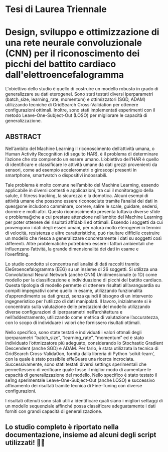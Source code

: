 # Tesi di Laurea Triennale

# Design, sviluppo e ottimizzazione di una rete neurale convoluzionale (CNN) per il riconoscimento dei picchi del battito cardiaco dall'elettroencefalogramma

<p>L'obiettivo dello studio è quello di costruire un modello robusto in grado di generalizzare su dati eterogenei. Sono stati testati diversi iperparametri (batch_size, learning_rate, momentum) e ottimizzatori (SGD, ADAM) utilizzando tecniche di GridSearch Cross-Validation per ottenere configurazioni ottimali. Inoltre, sono stati implementati esperimenti con il metodo Leave-One-Subject-Out (LOSO) per migliorare le capacità di generalizzazione.</p>

## ABSTRACT

<P>
  Nell’ambito del Machine Learning il riconoscimento dell’attività umana, o Human Activity Recognition (di seguito HAR), è il problema di determinare l’azione che sta compiendo un essere umano. L’obiettivo dell’HAR è quello di identificare e classificare le attività umane da dati grezzi provenienti da sensori, come ad esempio accelerometri o giroscopi presenti in smartphone, smartwatch o dispositivi indossabili.

  
Tale problema è molto comune nell’ambito del Machine Learning, essendo applicabile in diversi contesti e applicazioni, tra cui il monitoraggio della salute, il fitness tracking, la sicurezza e la domotica. Alcuni esempi di attività umane che possono essere riconosciute tramite l’analisi dei dati in ques@one includono camminare, correre, salire le scale, guidare, sedersi, dormire e molti altri. Questo riconoscimento presenta tuttavia diverse sfide e problema@che a cui prestare attenzione nell’ambito del Machine Learning per poter ottenere dei risultati affidabili ed ottimali. Essendo i soggetti da cui provengono i dati degli esseri umani, per natura molto eterogenei in termini di velocità, resistenza e altre caratteristiche, può risultare difficile costruire un modello che riesca a generalizzare concretamente i dati su soggetti così differenti. Altre problematiche potrebbero essere i fattori ambientali che influenzano l’attvità, la grande dimensionalità dei dati in esame e l’overfitting.


Lo studio condotto si concentra nell’analisi di dati raccolti tramite EleGroencefalogramma (EEG) su un insieme di 26 soggetti. Si utilizza una Convolutional Neural Network (anche CNN) Unidimensionale (o 1D) come modello per la classificazione e individuazione di picchi del battito cardiaco. Questa tipologia di modello permette di ottenere risultati all’avanguardia su compiti impegnativi come quello in esame, utilizzando funzionalità d’apprendimento su dati grezzi, senza quindi il bisogno di un intervento ingegneristico per l’utilizzo di dati manipolati. Il lavoro, inizialmente si è concentrato sulla valutazione delle prestazioni del modello utilizzando diverse configurazioni di iperparametri nell’architettura e nell’addestramento, utilizzando come metrica di valutazione l’accuratezza, con lo scopo di individuare i valori che fornissero risultati ottimali.


Nello specifico, sono state testati e individuati i valori ottmali degli iperparametri “batch_size”, “learning_rate”, “momentum” ed è stato individuato l’ottmizzatore più adeguato, considerando lo Stochastic Gradient Descendent (anche SGD) e ADAM. Per farlo, è stata utilizzata la tecnica di GridSearch Cross-Valida0on, fornita dalla libreria di Python ‘scikit-learn’, con la quale è stato possibile effeGuare una ricerca incrociata. Successivamente, sono stati testati diversi settings sperimentali che permettessero di verificare quale fosse il miglior modo di aumentare le capacità di generalizzazione del modello. Nello specifico è stato testato il se1ng sperimentale Leave-One-Subject-Out (anche LOSO) e successivo affinamento dei risultati tramite tecnica di Fine-Tuning con diverse configurazioni.

I risultati ottenuti sono stati utili a identificare quali siano i migliori settaggi di un modello sequenziale affinché possa classificare adeguatamente i dati forniti con grandi capacità di generalizzazione.
</P>

## Lo studio completo è riportato nella documentazione, insieme ad alcuni degli script utilizzati! ☝🏻
